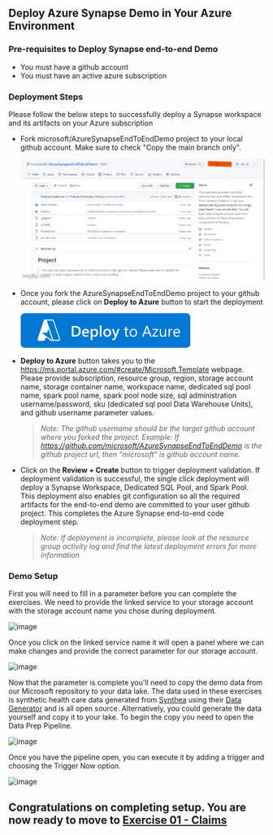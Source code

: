 ## Deploy Azure Synapse Demo in Your Azure Environment

### Pre-requisites to Deploy Synapse end-to-end Demo

* You must have a github account
* You must have an active azure subscription

### Deployment Steps
Please follow the below steps to successfully deploy a Synapse workspace and its artifacts on your Azure subscription

* Fork microsoft/AzureSynapseEndToEndDemo project to your local github account. Make sure to check "Copy the main branch only".

    ![Forking](/Images/Forking.gif)

* Once you fork the AzureSynapseEndToEndDemo project to your github account, please click on **Deploy to Azure** button to start the deployment

    [![Deploy To Azure](/Images/deploytoazure.svg?sanitize=true)](https://portal.azure.com/#create/Microsoft.Template/uri/https%3A%2F%2Fraw.githubusercontent.com%2Fmicrosoft%2FAzureSynapseEndToEndDemo%2Fmain%2FARMTemplate%2Fazuredeploy.json)

* **Deploy to Azure** button takes you to the https://ms.portal.azure.com/#create/Microsoft.Template webpage. Please provide subscription, resource group, region, storage account name, storage container name, workspace name, dedicated sql pool name, spark pool name, spark pool node size, sql administration username/password, sku (dedicated sql pool Data Warehouse Units), and github username parameter values.

    >*Note: The github username should be the target github account where you forked the project. Example: If https://github.com/microsoft/AzureSynapseEndToEndDemo is the github project url, then "microsoft" is github account name.*

* Click on the **Review + Create** button to trigger deployment validation. If deployment validation is successful, the single click deployment will deploy a Synapse Workspace, Dedicated SQL Pool, and Spark Pool. This deployment also enables git configuration so all the required artifacts for the end-to-end demo are committed to your user github project. This completes the Azure Synapse end-to-end code deployment step.

    >*Note: If deployment is incomplete, please look at the resource group activity log and find the latest deployment errors for more information*

### Demo Setup

First you will need to fill in a parameter before you can complete the exercises.  We need to provide the linked service to your storage account with the storage account name you chose during deployment.

![image](https://user-images.githubusercontent.com/59613090/192065803-c1c7ccd8-0ab5-487f-aeca-0bb957d9e24e.png)


Once you click on the linked service name it will open a panel where we can make changes and provide the correct parameter for our storage account.

![image](https://user-images.githubusercontent.com/59613090/192065892-d103a4b9-dffb-4198-8036-28ab4045382a.png)


Now that the parameter is complete you'll need to copy the demo data from our Microsoft repository to your data lake.  The data used in these exercises is synthetic health care data generated from [Synthea](https://synthea.mitre.org/) using their [Data Generator](https://github.com/synthetichealth/synthea/wiki/Basic-Setup-and-Running) and is all open source.  Alternatively, you could generate the data yourself and copy it to your lake.  To begin the copy you need to open the Data Prep Pipeline.

![image](https://user-images.githubusercontent.com/59613090/192581982-60376d3f-201c-4416-bd9e-57f41c81f285.png)


Once you have the pipeline open, you can execute it by adding a trigger and choosing the Trigger Now option.

![image](https://user-images.githubusercontent.com/59613090/192582378-b75f16e3-8426-41a8-9a8d-b0d9e9aacef1.png)

## Congratulations on completing setup. You are now ready to move to [Exercise 01 - Claims](https://github.com/ryanjadams/AzureSynapseEndToEndDemo/edit/main/Exercise01-Claims/README.md)
